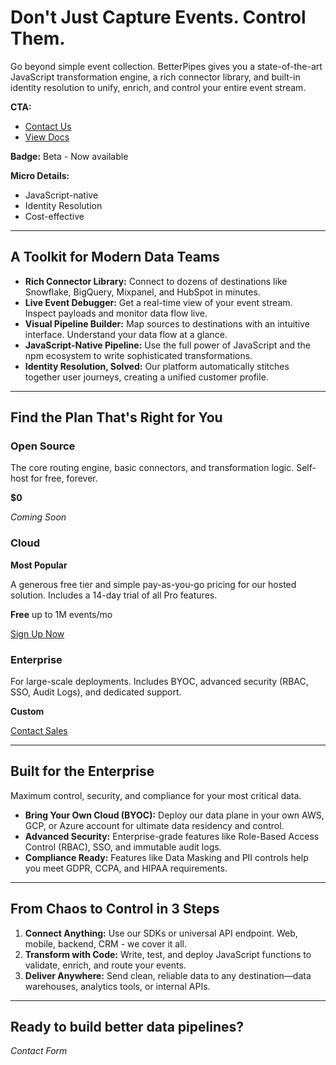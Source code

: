 # Don't Just Capture Events. Control Them.

Go beyond simple event collection. BetterPipes gives you a state-of-the-art JavaScript transformation engine, a rich connector library, and built-in identity resolution to unify, enrich, and control your entire event stream.

**CTA:**
* [Contact Us](#contact-form)
* [View Docs](/docs)

**Badge:** Beta - Now available

**Micro Details:**
* JavaScript-native
* Identity Resolution
* Cost-effective

---

## A Toolkit for Modern Data Teams

* **Rich Connector Library:** Connect to dozens of destinations like Snowflake, BigQuery, Mixpanel, and HubSpot in minutes.
* **Live Event Debugger:** Get a real-time view of your event stream. Inspect payloads and monitor data flow live.
* **Visual Pipeline Builder:** Map sources to destinations with an intuitive interface. Understand your data flow at a glance.
* **JavaScript-Native Pipeline:** Use the full power of JavaScript and the npm ecosystem to write sophisticated transformations.
* **Identity Resolution, Solved:** Our platform automatically stitches together user journeys, creating a unified customer profile.

---

## Find the Plan That's Right for You

### Open Source

The core routing engine, basic connectors, and transformation logic. Self-host for free, forever.

**$0**

*Coming Soon*

### Cloud

**Most Popular**

A generous free tier and simple pay-as-you-go pricing for our hosted solution. Includes a 14-day trial of all Pro features.

**Free** up to 1M events/mo

[Sign Up Now](#)

### Enterprise

For large-scale deployments. Includes BYOC, advanced security (RBAC, SSO, Audit Logs), and dedicated support.

**Custom**

[Contact Sales](#)

---

## Built for the Enterprise

Maximum control, security, and compliance for your most critical data.

* **Bring Your Own Cloud (BYOC):** Deploy our data plane in your own AWS, GCP, or Azure account for ultimate data residency and control.
* **Advanced Security:** Enterprise-grade features like Role-Based Access Control (RBAC), SSO, and immutable audit logs.
* **Compliance Ready:** Features like Data Masking and PII controls help you meet GDPR, CCPA, and HIPAA requirements.

---

## From Chaos to Control in 3 Steps

1.  **Connect Anything:** Use our SDKs or universal API endpoint. Web, mobile, backend, CRM - we cover it all.
2.  **Transform with Code:** Write, test, and deploy JavaScript functions to validate, enrich, and route your events.
3.  **Deliver Anywhere:** Send clean, reliable data to any destination—data warehouses, analytics tools, or internal APIs.

---

## Ready to build better data pipelines?

*Contact Form*

